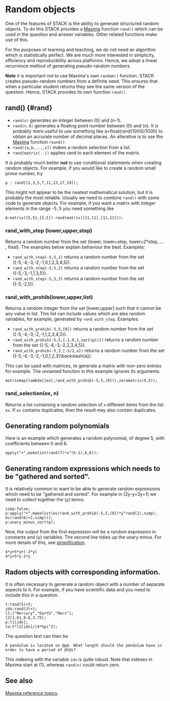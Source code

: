# Random objects #

One of the features of STACK is the ability to generate structured random objects.
To do this STACK provides a [Maxima](Maxima.md) function `rand()` which can be used in the question and answer variables.
Other related functions make use of this.

For the purposes of learning and teaching, we do not need an algorithm which is statistically perfect.
We are much more interested in simplicity, efficiency and reproducibility across platforms.
Hence, we adopt a linear recurrence method of generating pseudo-random numbers.

**Note** it is important not to use Maxima's own `random()` function.
STACK creates pseudo-random numbers from a definite seed.
This ensures that when a particular student returns they see the same version of the question.
Hence, STACK provides its own function `rand()`.

## rand() {#rand}

* `rand(n)` generates an integer between \(0\) and \(n-1\).
* `rand(n.0)` generates a floating point number between \(0\) and \(n\).  It is probably more useful to use something like a=float(rand(1000)/1000)
  to obtain an accurate number of decimal places.  An alterative is to use the [Maxima](Maxima.md) function `round()`
* `rand([a,b,...,z])` makes a random selection from a list.
* `rand(matrix(..))` applies rand to each element of the matrix.

It is probably much better **not** to use conditional statements when creating random objects.
For example, if you would like to create a random small prime number, try

    p : rand([2,3,5,7,11,13,17,19]);

This might not appear to be the neatest mathematical solution, but it is probably the most reliable.
Usually we need to combine `rand()` with some code to generate objects.
For example, if you want a matrix with integer elements in the range -5..5 you need something like

    A:matrix([5,5],[5,5])-rand(matrix([11,11],[11,11]));

### rand_with_step (lower,upper,step) ###

Returns a random number from the set {lower, lower+step, lower+2*step, ... , final}. The examples below explain behaviour the best.
Examples:

* `rand_with_step(-5,5,1)` returns a random number from the set \(\{-5,-4,-3,-2,-1,0,1,2,3,4,5\}\).
* `rand_with_step(-5,5,2)` returns a random number from the set \(\{-5,-3,-1,1,3,5\}\).
* `rand_with_step(-5,3,3)` returns a random number from the set \(\{-5,-2,1\}\).

### rand_with_prohib(lower,upper,list) ###

Returns a random integer from the set [lower,upper] such that it cannot be any value in list.
This list can include values which are also random variables, for example, generated by `rand_with_step`.
Examples:

* `rand_with_prohib(-5,5,[0])` returns a random number from the set \(\{-5,-4,-3,-2,-1,1,2,3,4,5\}\).
* `rand_with_prohib(-5,5,[-1,0,1,sqrt(pi)])` returns a random number from the set \(\{-5,-4,-3,-2,2,3,4,5\}\).
* `rand_with_prohib(-5,3,[-5/2,a])` returns a random number from the set \(\{-5,-4,-3,-2,-1,0,1,2,3\}\backslash\{a\}\).

This can be used with matrices, to generate a matrix with non-zero entries for example.  The unnamed function in this example ignores its arguments.

    matrixmap(lambda([ex],rand_with_prohib(-5,5,[0])),zeromatrix(5,5));

### rand_selection(ex, n) ###

Returns a list containing a random selection of `n` different items from the list `ex`.  If `ex` contains duplicates, then the result may also contain duplicates.

## Generating random polynomials

Here is an example which generates a random polynomial, of degree 5, with coefficients between 0 and 6.

    apply("+",makelist(rand(7)*x^(k-1),k,6));

## Generating random expressions which needs to be "gathered and sorted".

It is relatively common to want to be able to generate random expressions which need to be "gathered and sorted".  For example in \(2y-y+3y+1\) we need to collect together the \(y\) terms.

    simp:false;
    p:apply("+",makelist(ev(rand_with_prohib(-5,5,[0])*y^rand(2),simp), ev(rand(6)+2,simp)));
    p:unary_minus_sort(p);

Now, the output from the first expression will be a random expression in constants and \(y\) variables.   The second line tidies up the unary minus.  For more details of this, see [simplification](Simplification.md).

    4*y+5*y+(-2*y)
    4*y+5*y-2*y

## Radom objects with corresponding information.

It is often necessary to generate a random object with a number of separate aspects to it.  For example, if you have scientific data and you need to include this in a question.

    t:rand(5)+3;
    idx:rand(3)+1;
    l1:["Mercury","Earth","Mars"];
    l2[3.61,9.8,3.75];
    p:l1[idx];
    ta:t*l2[idx]/(4*%pi^2);

The question text can then be 

    A pendulum is located on @p@. What length should the pendulum have in order to have a period of @t@s?

This indexing with the variable `idx` is quite robust.  Note that indexes in Maxima start at \(1\), whereas `rand(n)` could return zero.

## See also

[Maxima reference topics](index.md#reference).
